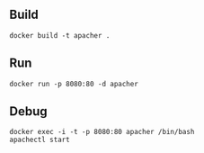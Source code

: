 ## Build

`docker build -t apacher .`

## Run

`docker run -p 8080:80 -d apacher`

## Debug

```
docker exec -i -t -p 8080:80 apacher /bin/bash
apachectl start
```

